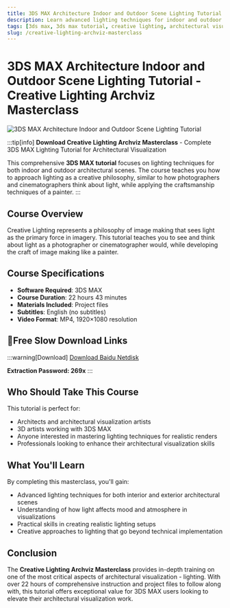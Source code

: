 ```yaml
---
title: 3DS MAX Architecture Indoor and Outdoor Scene Lighting Tutorial - Creative Lighting Archviz Masterclass
description: Learn advanced lighting techniques for indoor and outdoor architectural scenes in 3DS MAX with this comprehensive tutorial covering Creative Lighting philosophy and practical implementation.
tags: [3ds max, 3ds max tutorial, creative lighting, architectural visualization, lighting tutorial, 3d tutorial, tutorial, building rendering]
slug: /creative-lighting-archviz-masterclass
---
```

<!--Above is frontmatter Part-generate depend on content meet Google Seo, you need to balance automation efficiency with Google’s core ranking factors—especially E-E-A-T (Experience, Expertise, Authoritativeness, Trustworthiness), -->

<!--First Part-This is Title -->
# 3DS MAX Architecture Indoor and Outdoor Scene Lighting Tutorial - Creative Lighting Archviz Masterclass

<!--Second Part-This is First Banner -->
![3DS MAX Architecture Indoor and Outdoor Scene Lighting Tutorial](https://www.gfxcamp.com/wp-content/uploads/2025/09/Creative-Lighting-Archviz-Masterclass.jpg)

:::tip[info]
**Download Creative Lighting Archviz Masterclass** - Complete 3DS MAX Lighting Tutorial for Architectural Visualization

This comprehensive **3DS MAX tutorial** focuses on lighting techniques for both indoor and outdoor architectural scenes. The course teaches you how to approach lighting as a creative philosophy, similar to how photographers and cinematographers think about light, while applying the craftsmanship techniques of a painter.
:::

## Course Overview

Creative Lighting represents a philosophy of image making that sees light as the primary force in imagery. This tutorial teaches you to see and think about light as a photographer or cinematographer would, while developing the craft of image making like a painter.

## Course Specifications

- **Software Required**: 3DS MAX
- **Course Duration**: 22 hours 43 minutes
- **Materials Included**: Project files
- **Subtitles**: English (no subtitles)
- **Video Format**: MP4, 1920×1080 resolution

<!-- The Last Part-Download -->
## 🐌Free Slow Download Links
:::warning[Download]
[Download Baidu Netdisk](https://pan.baidu.com/s/1VuavKlNgg_ODpee4sd9MvA?pwd=269x)

**Extraction Password: 269x**
:::

## Who Should Take This Course

This tutorial is perfect for:
- Architects and architectural visualization artists
- 3D artists working with 3DS MAX
- Anyone interested in mastering lighting techniques for realistic renders
- Professionals looking to enhance their architectural visualization skills

## What You'll Learn

By completing this masterclass, you'll gain:
- Advanced lighting techniques for both interior and exterior architectural scenes
- Understanding of how light affects mood and atmosphere in visualizations
- Practical skills in creating realistic lighting setups
- Creative approaches to lighting that go beyond technical implementation

## Conclusion

The **Creative Lighting Archviz Masterclass** provides in-depth training on one of the most critical aspects of architectural visualization - lighting. With over 22 hours of comprehensive instruction and project files to follow along with, this tutorial offers exceptional value for 3DS MAX users looking to elevate their architectural visualization work.